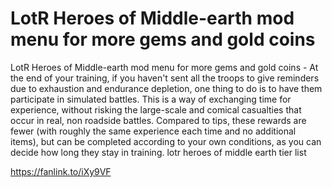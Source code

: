 # LotR Heroes of Middle-earth mod menu for more gems and gold coins

LotR Heroes of Middle-earth mod menu for more gems and gold coins - At the end of your training, if you haven't sent all the troops to give reminders due to exhaustion and endurance depletion, one thing to do is to have them participate in simulated battles. This is a way of exchanging time for experience, without risking the large-scale and comical casualties that occur in real, non roadside battles. Compared to tips, these rewards are fewer (with roughly the same experience each time and no additional items), but can be completed according to your own conditions, as you can decide how long they stay in training. lotr heroes of middle earth tier list

https://fanlink.to/iXy9VF
